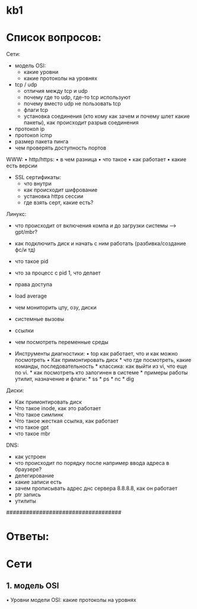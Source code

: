 # kb1

# Список вопросов:

Сети:
* модель OSI:
	* какие уровни
	* какие протоколы на уровнях
* tcp / udp
	* отличия между tcp и udp
	* почему где то udp, где-то tcp используют
	* почему  вместо udp  не пользовать tcp
	* флаги tcp
	*  установка соединения (кто кому как зачем и почему шлет какие пакеты), как происходит разрыв соединения
* протокол ip
* протокол icmp
* размер пакета пинга
* чем проверять доступность портов

WWW:
• http/https:
	• в чем разница
	• что такое
	• как работает
	• какие есть версии
* SSL сертификаты:
	* что внутри
	* как происходит шифрование
	* установка https сессии
	* где взять серт, какие есть?

Линукс:
* что происходит от включения компа и до загрузки системы --> gpt/mbr?
* как подключить диск и начать с ним работать (разбивка/создание фс/и тд)
* что такое pid
* что за процесс с pid 1, что делает
* права доступа
* load average
* чем мониторить цпу, озу, диски
* системные вызовы
* ссылки
* чем посмотреть переменные среды


* Инструменты диагностики:
		• top как работает, что и как можно посмотреть
		• Как примонтировать диск
		* что где посмотреть, какие команды, последовательность
		* классика: как выйти из vi, что еще по vi.
		* как посмотреть кто залогинен в системе
		* примеры работы утилит, назначение и флаги:
			* ss 
			* ps
			* nc
			* dig

Диски:
* Как примонтировать диск
* Что такое inode, как это работает
* Что такое симлинк
* Что такое жесткая ссылка, как работает
* что такое gpt 
* что такое mbr 

DNS:
* как устроен
* что происходит по порядку после например ввода адреса в браузере?
* делегирование
* какие записи есть
* зачем прописывать адрес днс сервера 8.8.8.8,  как он работает
* ptr запись
* утилиты


###################################
# Ответы:

# Сети
## 1. модель OSI
• Уровни модели OSI:
 какие протоколы на уровнях

